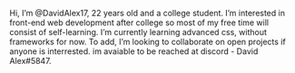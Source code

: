 Hi, I’m @DavidAlex17, 22 years old and a college student. I’m interested in front-end web development after college 
so most of my free time will consist of self-learning. I’m currently learning advanced css, without frameworks for 
now. To add, I’m looking to collaborate on open projects if anyone is interrested. im avaiable to be reached at 
discord - David Alex#5847.

<!---
DavidAlex17/DavidAlex17 is a ✨ special ✨ repository because its `README.md` (this file) appears on your GitHub profile.
You can click the Preview link to take a look at your changes.
--->

